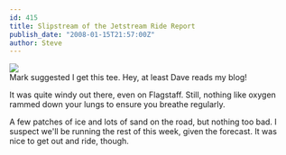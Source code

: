 ```yaml
---
id: 415
title: Slipstream of the Jetstream Ride Report
publish_date: "2008-01-15T21:57:00Z"
author: Steve
---
```

[![](http://www.flagstafffrenzy.org/wp-content/uploads/2008/01/blog-tee.jpg)](http://www.cafepress.com/monkeydantees.87550859?pid=2529374)  
Mark suggested I get this tee. Hey, at least Dave reads my blog!

It was quite windy out there, even on Flagstaff. Still, nothing like oxygen rammed down your lungs to ensure you breathe regularly.

A few patches of ice and lots of sand on the road, but nothing too bad. I suspect we'll be running the rest of this week, given the forecast. It was nice to get out and ride, though.
